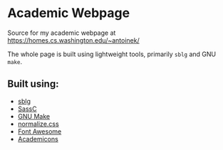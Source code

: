 # Academic Webpage

Source for my academic webpage at https://homes.cs.washington.edu/~antoinek/

The whole page is built using lightweight tools, primarily `sblg` and GNU
`make`.

## Built using:
 - [sblg](https://kristaps.bsd.lv/sblg/)
 - [SassC](http://sass-lang.com/libsass#sassc)
 - [GNU Make](https://www.gnu.org/software/make/)
 - [normalize.css](https://github.com/necolas/normalize.css/)
 - [Font Awesome](http://fontawesome.io/)
 - [Academicons](http://jpswalsh.github.io/academicons/)
